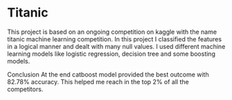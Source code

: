 # Titanic
This project is based on an ongoing competition on kaggle with the name titanic machine learning competition. 
In this project I classified the features in a logical manner and dealt with many null values.
I used different machine learning models like logistic regression, decision tree and some boosting models.

Conclusion
At the end catboost model provided the best outcome with 82.78% accuracy.
This helped me reach in the top 2% of all the competitors.
